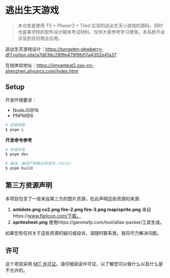 # 逃出生天游戏

> 本仓库是使用 TS + Phaser3 + Tiled 实现的逃出生天小游戏的源码，同时也是某学校的软件设计期末考试材料，仅供大家参考学习使用，本系统不会涉及到任何商业应用。

逃出生天游戏设计：https://tungsten-dewberry-df7.notion.site/a7d836c289fe479f9fd17a4352e41a37

在线体验地址：https://jimyantest2.oss-cn-shenzhen.aliyuncs.com/index.html

## Setup

开发环境要求：

- NodeJS@18
- PNPM@8

```bash
# 安装依赖
$ pnpm i
```

**开发命令参考**

```bash
# 本地开发
$ pnpm dev

# 编译，编译产物输出目录为./dist/
$ pnpm build
```

## 第三方资源声明

本项目包含了一些来自第三方的图片资源，在此声明这些资源的来源:

1. **antidote.png co2.png fire-2.png fire-3.png map/sprite.png** 来自https://www.flaticon.com/下载。
2. **spritesheet.png** 使用https://gammafp.com/tool/atlas-packer/工具生成。

如果您有任何关于这些资源的疑问或投诉，请随时联系我，我将尽力解决问题。

## 许可

这个项目采用 [MIT 许可证](LICENSE)。请仔细阅读许可证，以了解您可以做什么以及什么是不允许的。
